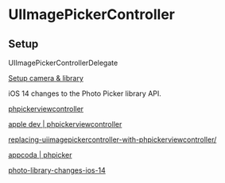 # UIImagePickerController


## Setup
UIImagePickerControllerDelegate


[Setup camera & library](https://makeapppie.com/2016/06/28/how-to-use-uiimagepickercontroller-for-a-camera-and-photo-library-in-swift-3-0/)



iOS 14 changes to the Photo Picker library API.

[phpickerviewcontroller](https://ikyle.me/blog/2020/phpickerviewcontroller)

[apple dev | phpickerviewcontroller](https://developer.apple.com/documentation/photokit/phpickerviewcontroller)

[replacing-uiimagepickercontroller-with-phpickerviewcontroller/](https://ohmyswift.com/blog/2020/08/29/replacing-uiimagepickercontroller-with-phpickerviewcontroller/)

[appcoda | phpicker](https://www.appcoda.com/phpicker/)

[photo-library-changes-ios-14](https://mackuba.eu/2020/07/07/photo-library-changes-ios-14/)
